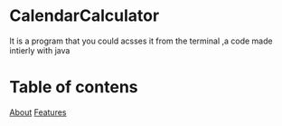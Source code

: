 # CalendarCalculator 
It is a program that you could acsses it from the terminal ,a code made intierly with java 
# Table of contens
[About](#About)
[Features](#Features)
